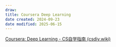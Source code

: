 ```yaml
---
draw:
title: Coursera Deep Learning
date created: 2024-09-23
date modified: 2025-06-15
---
```


[Coursera: Deep Learning - CS自学指南 (csdiy.wiki)](https://csdiy.wiki/%E6%B7%B1%E5%BA%A6%E5%AD%A6%E4%B9%A0/CS230/)
